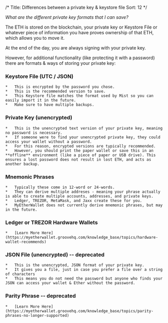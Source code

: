 /*
Title: Differences between a private key & keystore file
Sort: 12
*/

_What are the different private key formats that I can save?_

The ETH is stored on the blockchain, your private key or Keystore File or whatever piece of information you have proves ownership of that ETH, which allows you to move it.

At the end of the day, you are always signing with your private key.

However, for additional functionality (like protecting it with a password) there are formats & ways of storing your private key:


### Keystore File (UTC / JSON)
    *   This is encrypted by the password you chose.
    *   This is the recommended version to save. 
    *   This Keystore file matches the format used by Mist so you can easily import it in the future. 
    *   Make sure to have multiple backups.

### Private Key (unencrypted)
    *   This is the unencrypted text version of your private key, meaning no password is necessary. 
    *   If someone were to find your unencrypted private key, they could access your wallet without a password. 
    *   For this reason, encrypted versions are typically recommended. 
    *   However, you should print the paper wallet or save this in an **offline** environment (like a piece of paper or USB drive). This ensures a lost password does not result in lost ETH, and acts as another backup.

### Mnemonic Phrases
    *   Typically these come in 12-word or 24-words. 
    *   They can derive multiple addreses - meaning your phrase actually is able to create multiple accounts, addresses, and private keys. 
    *   Ledger, TREZOR, MetaMask, and Jaxx create these for you. 
    *   MyEtherWallet does not currently derive mnemonic phrases, but may in the future.

### Ledger or TREZOR Hardware Wallets
    *   [Learn More Here](https://myetherwallet.groovehq.com/knowledge_base/topics/hardware-wallet-recommends)

### JSON File (unencrypted) -- deprecated
    *   This is the unencrypted, JSON format of your private key. 
    *   It gives you a file, just in case you prefer a file over a string of characters
    *   This means you do not need the password but anyone who finds your JSON can access your wallet & Ether without the password.

### Parity Phrase -- deprecated
    *   [Learn More Here](https://myetherwallet.groovehq.com/knowledge_base/topics/parity-phrases-no-longer-supported)
